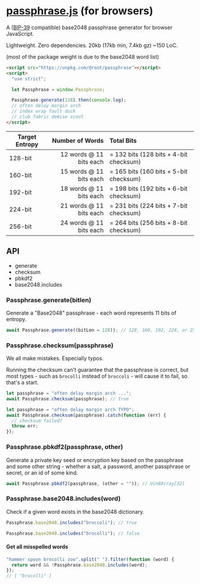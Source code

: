 # [passphrase.js][passphrasejs] (for browsers)

A ([BIP-39][bip39] compatible) base2048 passphrase generator for browser
JavaScript.

Lightweight. Zero dependencies. 20kb (17kb min, 7.4kb gz) ~150 LoC.

(most of the package weight is due to the base2048 word list)

[bip39]: https://github.com/bitcoin/bips/blob/master/bip-0039.mediawiki
[passphrasejs]: https://github.com/therootcompany/passphrase.js

```html
<script src="https://unpkg.com/@root/passphrase"></script>
<script>
  "use strict";

  let Passphrase = window.Passphrase;

  Passphrase.generate(128).then(console.log);
  // often delay margin arch
  // index wrap fault duck
  // club fabric demise scout
</script>
```

| Target Entropy |         Number of Words | Total Bits                             |
| -------------- | ----------------------: | :------------------------------------- |
| 128-bit        | 12 words @ 11 bits each | = 132 bits (128 bits + 4-bit checksum) |
| 160-bit        | 15 words @ 11 bits each | = 165 bits (160 bits + 5-bit checksum) |
| 192-bit        | 18 words @ 11 bits each | = 198 bits (192 bits + 6-bit checksum) |
| 224-bit        | 21 words @ 11 bits each | = 231 bits (224 bits + 7-bit checksum) |
| 256-bit        | 24 words @ 11 bits each | = 264 bits (256 bits + 8-bit checksum) |

## API

- generate
- checksum
- pbkdf2
- base2048.includes

### Passphrase.generate(bitlen)

Generate a "Base2048" passphrase - each word represents 11 bits of entropy.

```js
await Passphrase.generate((bitLen = 128)); // 128, 160, 192, 224, or 256
```

### Passphrase.checksum(passphrase)

We all make mistakes. Especially typos.

Running the checksum can't guarantee that the passphrase is correct, but most
types - such as `brocolli` instead of `broccoli` - will cause it to fail, so
that's a start.

```js
let passphrase = "often delay margin arch ...";
await Passphrase.checksum(passphrase); // true
```

```js
let passphrase = "often delay margin arch TYPO";
await Passphrase.checksum(passphrase).catch(function (err) {
  // checksum failed?
  throw err;
});
```

### Passphrase.pbkdf2(passphrase, other)

Generate a private key seed or encryption key based on the passphrase and some
other string - whether a salt, a password, another passphrase or secret, or an
id of some kind.

```js
await Passphrase.pbkdf2(passphrase, (other = "")); // Uin8Array[32]
```

### Passphrase.base2048.includes(word)

Check if a given word exists in the base2048 dictionary.

```js
Passphrase.base2048.includes("broccoli"); // true
```

```js
Passphrase.base2048.includes("brocolli"); // false
```

#### Get all misspelled words

```js
"hammer spoon brocolli zoo".split(" ").filter(function (word) {
  return word && !Passphrase.base2048.includes(word);
});
// [ "brocolli" ]
```
